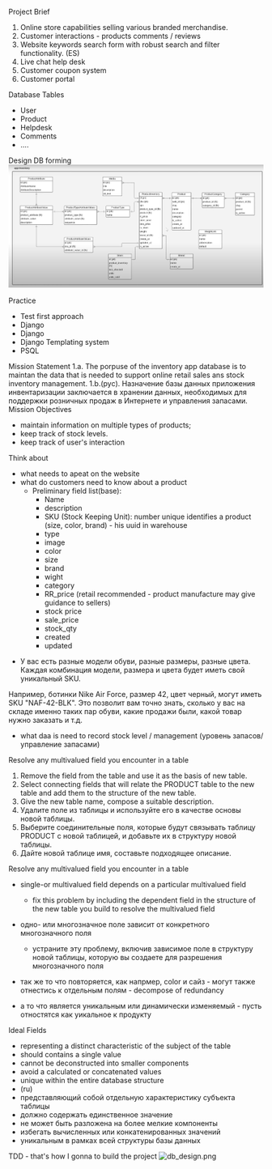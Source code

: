 Project Brief
1. Online store capabilities selling various branded merchandise.
2. Customer interactions - products comments / reviews
3. Website keywords search form with robust search and filter functionality. (ES)
4. Live chat help desk
5. Customer coupon system
6. Customer portal


Database Tables

- User
- Product
- Helpdesk
- Comments
- ....

Design DB forming 
![db_design.png](imgs%2Fdb_design.png)

Practice

- Test first approach
- Django
- Django
- Django Templating system
- PSQL

Mission Statement
1.a. The porpuse of the inventory app database is to maintan the data that is needed to support online retail sales ans stock inventory management.
1.b.(рус). Назначение базы данных приложения инвентаризации заключается в хранении данных, необходимых для поддержки розничных продаж в Интернете и управления запасами.
Mission Objectives
- maintain information on multiple types of products;
- keep track of stock levels.
- keep track of user's interaction 

Think about
- what needs to apeat on the website
- what do customers need to know about a product
  - Preliminary field list(base):
    - Name
    - description
    - SKU (Stock Keeping Unit): number unique identifies a product (size, color, brand)  - his uuid in warehouse
    - type
    - image 
    - color
    - size
    - brand
    - wight
    - category
    - RR_price (retail recommended - product manufacture may give guidance to sellers) 
    - stock price
    - sale_price
    - stock_qty
    - created
    - updated
* У вас есть разные модели обуви, разные размеры, разные цвета. Каждая комбинация модели, размера и цвета будет иметь свой уникальный SKU.

Например, ботинки Nike Air Force, размер 42, цвет черный, могут иметь SKU "NAF-42-BLK". Это позволит вам точно знать, сколько у вас на складе именно таких пар обуви, какие продажи были, какой товар нужно заказать и т.д.

- what daa is need to record stock level / management  (уровень запасов/управление запасами)


Resolve any multivalued field you encounter in a table
1. Remove the field from the table and use it as the basis of new table.
2. Select connecting fields that will relate the PRODUCT table to the new table and add them to the structure of the new table.
3. Give the new table name, compose a suitable description.
1. Удалите поле из таблицы и используйте его в качестве основы новой таблицы.
2. Выберите соединительные поля, которые будут связывать таблицу PRODUCT с новой таблицей, и добавьте их в структуру новой таблицы.
3. Дайте новой таблице имя, составьте подходящее описание.

Resolve any multivalued field you encounter in a table

- single-or multivalued field depends on a particular multivalued field
  - fix this problem by including the dependent field in the structure of the new table you build to resolve the multivalued field
- одно- или многозначное поле зависит от конкретного многозначного поля
  - устраните эту проблему, включив зависимое поле в структуру новой таблицы, которую вы создаете для разрешения многозначного поля

- так же то что повторяется, как напрмер, color и сайз - могут также отнестись к отдельным полям - decompose of redundancy
- а то что является уникальным или динамически изменяемый - пусть отностятся как уикальное к продукту


Ideal Fields

- representing a distinct characteristic of the subject of the table
- should contains a single value
- cannot be deconstructed into smaller components
- avoid a calculated or concatenated values
- unique within the entire database structure
- (ru)
- представляющий собой отдельную характеристику субъекта таблицы
- должно содержать единственное значение
- не может быть разложена на более мелкие компоненты
- избегать вычисленных или конкатенированных значений
- уникальным в рамках всей структуры базы данных


TDD - that's how I gonna to build the project 
![db_design.png](imgs%tdd_methodolgy.png)




